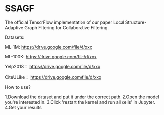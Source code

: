 # SSAGF
The official TensorFlow implementation of our paper Local Structure-Adaptive Graph Filtering for Collaborative Filtering.

Datasets:

ML-1M: https://drive.google.com/file/d/xxx

ML-100K: https://drive.google.com/file/d/xxx

Yelp2018： https://drive.google.com/file/d/xxx

CiteULike： https://drive.google.com/file/d/xxx

How to use?

1.Download the dataset and put it under the correct path. 2.Open the model you're interested in. 3.Click 'restart the kernel and run all cells' in Jupyter. 4.Get your results.
